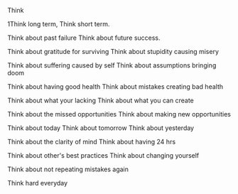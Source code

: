 Think

1Think long term, 
Think short term. 

Think about past failure 
Think about future success. 

Think about gratitude for surviving 
Think about stupidity causing misery

Think about suffering caused by self
Think about assumptions bringing doom

Think about having good health 
Think about mistakes creating bad health

Think about what your lacking
Think about what you can create

Think about the missed opportunities 
Think about making new opportunities 

Think about today 
Think about tomorrow 
Think about yesterday 

Think about the clarity of mind
Think about having 24 hrs

Think about other's best practices
Think about changing yourself

Think about not repeating mistakes again

Think hard everyday 
